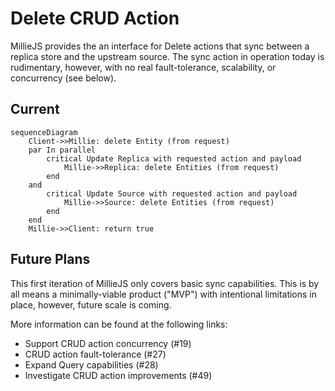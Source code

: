 # Delete CRUD Action

MillieJS provides the an interface for Delete actions that sync between a
replica store and the upstream source. The sync action in operation today is
rudimentary, however, with no real fault-tolerance, scalability, or
concurrency (see below).

## Current

```mermaid
sequenceDiagram
    Client->>Millie: delete Entity (from request)
    par In parallel
        critical Update Replica with requested action and payload
            Millie->>Replica: delete Entities (from request)
        end
    and
        critical Update Source with requested action and payload
            Millie->>Source: delete Entities (from request)
        end
    end
    Millie->>Client: return true
```

## Future Plans

This first iteration of MillieJS only covers basic sync capabilities. This is
by all means a minimally-viable product ("MVP") with intentional limitations in
place, however, future scale is coming.

More information can be found at the following links:
- Support CRUD action concurrency (#19)
- CRUD action fault-tolerance (#27)
- Expand Query capabilities (#28)
- Investigate CRUD action improvements (#49)
